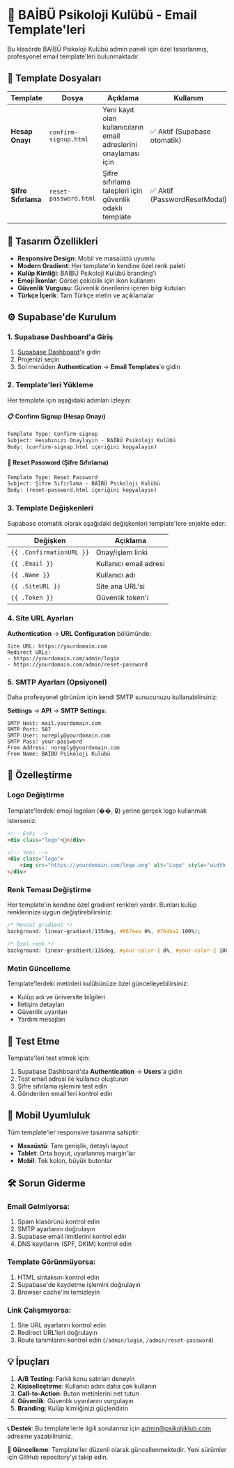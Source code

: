# 📧 BAİBÜ Psikoloji Kulübü - Email Template'leri

Bu klasörde BAİBÜ Psikoloji Kulübü admin paneli için özel tasarlanmış, profesyonel email template'leri bulunmaktadır.

## 📁 Template Dosyaları

| Template | Dosya | Açıklama | Kullanım |
|----------|-------|----------|----------|
| **Hesap Onayı** | `confirm-signup.html` | Yeni kayıt olan kullanıcıların email adreslerini onaylaması için | ✅ Aktif (Supabase otomatik) |
| **Şifre Sıfırlama** | `reset-password.html` | Şifre sıfırlama talepleri için güvenlik odaklı template | ✅ Aktif (PasswordResetModal) |

## 🎨 Tasarım Özellikleri

- **Responsive Design**: Mobil ve masaüstü uyumlu
- **Modern Gradient**: Her template'in kendine özel renk paleti
- **Kulüp Kimliği**: BAİBÜ Psikoloji Kulübü branding'i
- **Emoji İkonlar**: Görsel çekicilik için ikon kullanımı
- **Güvenlik Vurgusu**: Güvenlik önerilerini içeren bilgi kutuları
- **Türkçe İçerik**: Tam Türkçe metin ve açıklamalar

## ⚙️ Supabase'de Kurulum

### 1. Supabase Dashboard'a Giriş
1. [Supabase Dashboard](https://app.supabase.com)'a gidin
2. Projenizi seçin
3. Sol menüden **Authentication** → **Email Templates**'e gidin

### 2. Template'leri Yükleme

Her template için aşağıdaki adımları izleyin:

#### 📋 Confirm Signup (Hesap Onayı)
```html
Template Type: Confirm signup
Subject: Hesabınızı Onaylayın - BAİBÜ Psikoloji Kulübü
Body: (confirm-signup.html içeriğini kopyalayın)
```

#### 🔑 Reset Password (Şifre Sıfırlama)
```html
Template Type: Reset Password
Subject: Şifre Sıfırlama - BAİBÜ Psikoloji Kulübü
Body: (reset-password.html içeriğini kopyalayın)
```

### 3. Template Değişkenleri

Supabase otomatik olarak aşağıdaki değişkenleri template'lere enjekte eder:

| Değişken | Açıklama |
|----------|----------|
| `{{ .ConfirmationURL }}` | Onay/işlem linki |
| `{{ .Email }}` | Kullanıcı email adresi |
| `{{ .Name }}` | Kullanıcı adı |
| `{{ .SiteURL }}` | Site ana URL'si |
| `{{ .Token }}` | Güvenlik token'i |

### 4. Site URL Ayarları

**Authentication** → **URL Configuration** bölümünde:

```
Site URL: https://yourdomain.com
Redirect URLs: 
- https://yourdomain.com/admin/login
- https://yourdomain.com/admin/reset-password
```

### 5. SMTP Ayarları (Opsiyonel)

Daha profesyonel görünüm için kendi SMTP sunucunuzu kullanabilirsiniz:

**Settings** → **API** → **SMTP Settings**:
```
SMTP Host: mail.yourdomain.com
SMTP Port: 587
SMTP User: noreply@yourdomain.com
SMTP Pass: your-password
From Address: noreply@yourdomain.com
From Name: BAİBÜ Psikoloji Kulübü
```

## 🎯 Özelleştirme

### Logo Değiştirme
Template'lerdeki emoji logoları (��, 🔒) yerine gerçek logo kullanmak isterseniz:

```html
<!-- Eski -->
<div class="logo">🧠</div>

<!-- Yeni -->
<div class="logo">
    <img src="https://yourdomain.com/logo.png" alt="Logo" style="width: 60px; height: 60px;">
</div>
```

### Renk Teması Değiştirme
Her template'in kendine özel gradient renkleri vardır. Bunları kulüp renklerinize uygun değiştirebilirsiniz:

```css
/* Mevcut gradient */
background: linear-gradient(135deg, #667eea 0%, #764ba2 100%);

/* Özel renk */
background: linear-gradient(135deg, #your-color-1 0%, #your-color-2 100%);
```

### Metin Güncelleme
Template'lerdeki metinleri kulübünüze özel güncelleyebilirsiniz:

- Kulüp adı ve üniversite bilgileri
- İletişim detayları
- Güvenlik uyarıları
- Yardım mesajları

## 🔧 Test Etme

Template'leri test etmek için:

1. Supabase Dashboard'da **Authentication** → **Users**'a gidin
2. Test email adresi ile kullanıcı oluşturun
3. Şifre sıfırlama işlemini test edin
4. Gönderilen email'leri kontrol edin

## 📱 Mobil Uyumluluk

Tüm template'ler responsive tasarıma sahiptir:
- **Masaüstü**: Tam genişlik, detaylı layout
- **Tablet**: Orta boyut, uyarlanmış margin'lar
- **Mobil**: Tek kolon, büyük butonlar

## 🛠️ Sorun Giderme

### Email Gelmiyorsa:
1. Spam klasörünü kontrol edin
2. SMTP ayarlarını doğrulayın
3. Supabase email limitlerini kontrol edin
4. DNS kayıtlarını (SPF, DKIM) kontrol edin

### Template Görünmüyorsa:
1. HTML sintaksını kontrol edin
2. Supabase'de kaydetme işlemini doğrulayın
3. Browser cache'ini temizleyin

### Link Çalışmıyorsa:
1. Site URL ayarlarını kontrol edin
2. Redirect URL'leri doğrulayın
3. Route tanımlarını kontrol edin (`/admin/login`, `/admin/reset-password`)

## 💡 İpuçları

1. **A/B Testing**: Farklı konu satırları deneyin
2. **Kişiselleştirme**: Kullanıcı adını daha çok kullanın
3. **Call-to-Action**: Buton metinlerini net tutun
4. **Güvenlik**: Güvenlik uyarılarını vurgulayın
5. **Branding**: Kulüp kimliğinizi güçlendirin

---

**📞 Destek**: Bu template'lerle ilgili sorularınız için admin@psikoljiklub.com adresine yazabilirsiniz.

**🔄 Güncelleme**: Template'ler düzenli olarak güncellenmektedir. Yeni sürümler için GitHub repository'yi takip edin. 